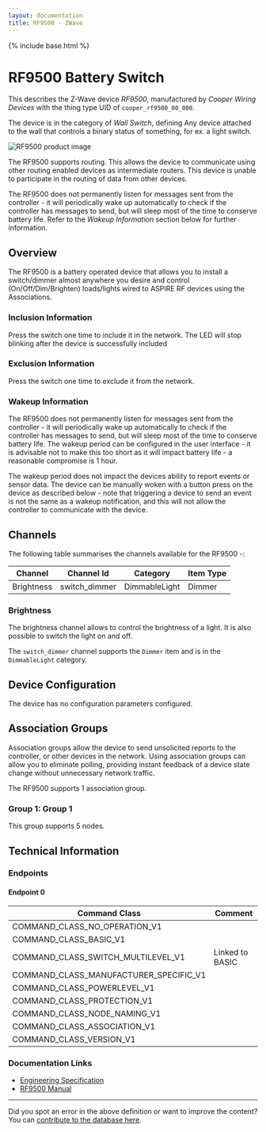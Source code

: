 ```yaml
---
layout: documentation
title: RF9500 - ZWave
---
```


{% include base.html %}

# RF9500 Battery Switch
This describes the Z-Wave device *RF9500*, manufactured by *Cooper Wiring Devices* with the thing type UID of ```cooper_rf9500_00_000```.

The device is in the category of *Wall Switch*, defining Any device attached to the wall that controls a binary status of something, for ex. a light switch.

![RF9500 product image](https://www.cd-jackson.com/zwave_device_uploads/14/14_default.jpg)


The RF9500 supports routing. This allows the device to communicate using other routing enabled devices as intermediate routers.  This device is unable to participate in the routing of data from other devices.

The RF9500 does not permanently listen for messages sent from the controller - it will periodically wake up automatically to check if the controller has messages to send, but will sleep most of the time to conserve battery life. Refer to the *Wakeup Information* section below for further information.

## Overview

The RF9500 is a battery operated device that allows you to install a switch/dimmer almost anywhere you desire and control (On/Off/Dim/Brighten) loads/lights wired to ASPIRE RF devices using the Associations.

### Inclusion Information

Press the switch one time to include it in the network. The LED will stop blinking after the device is successfully included

### Exclusion Information

Press the switch one time to exclude it from the network.

### Wakeup Information

The RF9500 does not permanently listen for messages sent from the controller - it will periodically wake up automatically to check if the controller has messages to send, but will sleep most of the time to conserve battery life. The wakeup period can be configured in the user interface - it is advisable not to make this too short as it will impact battery life - a reasonable compromise is 1 hour.

The wakeup period does not impact the devices ability to report events or sensor data. The device can be manually woken with a button press on the device as described below - note that triggering a device to send an event is not the same as a wakeup notification, and this will not allow the controller to communicate with the device.

## Channels

The following table summarises the channels available for the RF9500 -:

| Channel | Channel Id | Category | Item Type |
|---------|------------|----------|-----------|
| Brightness | switch_dimmer | DimmableLight | Dimmer | 

### Brightness

The brightness channel allows to control the brightness of a light.
            It is also possible to switch the light on and off.

The ```switch_dimmer``` channel supports the ```Dimmer``` item and is in the ```DimmableLight``` category.



## Device Configuration

The device has no configuration parameters configured.

## Association Groups

Association groups allow the device to send unsolicited reports to the controller, or other devices in the network. Using association groups can allow you to eliminate polling, providing instant feedback of a device state change without unnecessary network traffic.

The RF9500 supports 1 association group.

### Group 1: Group 1

This group supports 5 nodes.

## Technical Information

### Endpoints

#### Endpoint 0

| Command Class | Comment |
|---------------|---------|
| COMMAND_CLASS_NO_OPERATION_V1| |
| COMMAND_CLASS_BASIC_V1| |
| COMMAND_CLASS_SWITCH_MULTILEVEL_V1| Linked to BASIC|
| COMMAND_CLASS_MANUFACTURER_SPECIFIC_V1| |
| COMMAND_CLASS_POWERLEVEL_V1| |
| COMMAND_CLASS_PROTECTION_V1| |
| COMMAND_CLASS_NODE_NAMING_V1| |
| COMMAND_CLASS_ASSOCIATION_V1| |
| COMMAND_CLASS_VERSION_V1| |

### Documentation Links

* [Engineering Specification](https://www.cd-jackson.com/zwave_device_uploads/14/c57bf0c8-b86d-4b6c-bb23-706ee28885ad.pdf)
* [RF9500 Manual](https://www.cd-jackson.com/zwave_device_uploads/14/21577AW.pdf)

---

Did you spot an error in the above definition or want to improve the content?
You can [contribute to the database here](http://www.cd-jackson.com/index.php/zwave/zwave-device-database/zwave-device-list/devicesummary/14).
